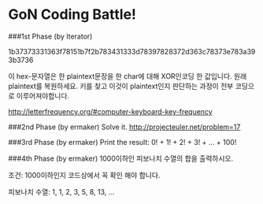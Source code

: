GoN Coding Battle!
=================

###1st Phase (by Iterator)

1b37373331363f78151b7f2b783431333d78397828372d363c78373e783a393b3736

이 hex-문자열은 한 plaintext문장을 한 char에 대해 XOR인코딩 한 값입니다.
원래 plaintext를 복원하세요. 키를 찾고 이것이 plaintext인지 판단하는 과정이 전부 코딩으로 이루어져야합니다.

http://letterfrequency.org/#computer-keyboard-key-frequency


###2nd Phase (by ermaker)
Solve it.
http://projecteuler.net/problem=17

###3rd Phase (by ermaker)
Print the result: 0! + 1! + 2! + 3! + ... + 100!

###4th Phase (by ermaker)
1000이하인 피보나치 수열의 합을 출력하시오.

조건: 1000이하인지 코드상에서 꼭 확인 해야 합니다.

피보나치 수열: 1, 1, 2, 3, 5, 8, 13, ...

